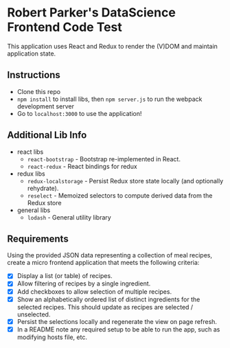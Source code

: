 Robert Parker's DataScience Frontend Code Test
==================

This application uses React and Redux to render the (V)DOM and maintain application state.

## Instructions

* Clone this repo
* `npm install` to install libs, then `npm server.js` to run the webpack development server
* Go to `localhost:3000` to use the application!

## Additional Lib Info
* react libs
  * `react-bootstrap` - Bootstrap re-implemented in React.
  * `react-redux` - React bindings for redux
* redux libs
  * `redux-localstorage` - Persist Redux store state locally (and optionally rehydrate).
  * `reselect` - Memoized selectors to compute derived data from the Redux store
* general libs
  * `lodash` - General utility library
  
## Requirements

Using the provided JSON data representing a collection of meal recipes, create a micro frontend application that meets the following criteria:

- [x] Display a list (or table) of recipes.
- [x] Allow filtering of recipes by a single ingredient.
- [x] Add checkboxes to allow selection of multiple recipes.
- [x] Show an alphabetically ordered list of distinct ingredients for the selected recipes. This should update as recipes are selected / unselected.
- [x] Persist the selections locally and regenerate the view on page refresh.
- [x] In a README note any required setup to be able to run the app, such as modifying hosts file, etc.